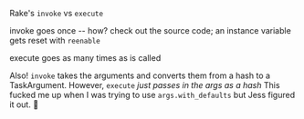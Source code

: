 Rake's `invoke` vs `execute`

invoke goes once -- how? check out the source code; an instance variable gets reset with `reenable`

execute goes as many times as is called

Also! `invoke` takes the arguments and converts them from a hash to a TaskArgument.
However, `execute` _just passes in the args as a hash_
This fucked me up when I was trying to use `args.with_defaults` but Jess figured it out. :raised_hands:

